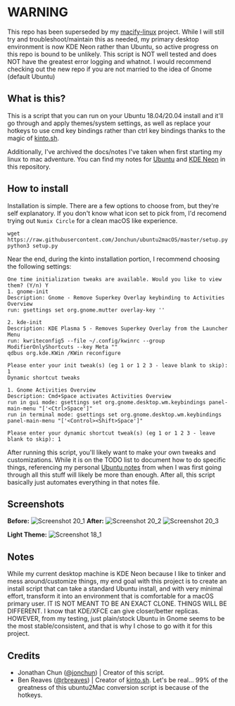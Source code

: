 # WARNING
This repo has been superseded by my [macify-linux](https://github.com/Jonchun/macify-linux) project. While I will still try and troubleshoot/maintain this as needed, my primary desktop environment is now KDE Neon rather than Ubuntu, so active progress on this repo is bound to be unlikely. This script is NOT well tested and does NOT have the greatest error logging and whatnot. I would recommend checking out the new repo if you are not married to the idea of Gnome (default Ubuntu)

## What is this?
This is a script that you can run on your Ubuntu 18.04/20.04 install and it'll go through and apply themes/system settings, as well as replace your hotkeys to use cmd key bindings rather than ctrl key bindings thanks to the magic of [kinto.sh](http://kinto.sh).

Additionally, I've archived the docs/notes I've taken when first starting my linux to mac adventure. You can find my notes for [Ubuntu](docs/ubuntu.md) and [KDE Neon](docs/kde_neon.md) in this repository.

## How to install
Installation is simple. There are a few options to choose from, but they're self explanatory. If you don't know what icon set to pick from, I'd recomend trying out `Numix Circle` for a clean macOS like experience.
```
wget https://raw.githubusercontent.com/Jonchun/ubuntu2macOS/master/setup.py
python3 setup.py
```
Near the end, during the kinto installation portion, I recommend choosing the following settings:
```
One time initialization tweaks are available. Would you like to view them? (Y/n) Y
1. gnome-init
Description: Gnome - Remove Superkey Overlay keybinding to Activities Overview
run: gsettings set org.gnome.mutter overlay-key ''

2. kde-init
Description: KDE Plasma 5 - Removes Superkey Overlay from the Launcher Menu
run: kwriteconfig5 --file ~/.config/kwinrc --group ModifierOnlyShortcuts --key Meta ""
qdbus org.kde.KWin /KWin reconfigure

Please enter your init tweak(s) (eg 1 or 1 2 3 - leave blank to skip): 1
Dynamic shortcut tweaks

1. Gnome Activities Overview
Description: Cmd+Space activates Activities Overview
run in gui mode: gsettings set org.gnome.desktop.wm.keybindings panel-main-menu "['<Ctrl>Space']"
run in terminal mode: gsettings set org.gnome.desktop.wm.keybindings panel-main-menu "['<Control><Shift>Space']"

Please enter your dynamic shortcut tweak(s) (eg 1 or 1 2 3 - leave blank to skip): 1
```
After running this script, you'll likely want to make your own tweaks and customizations. While it is on the TODO list to document how to do specific things, referencing my personal [Ubuntu notes](docs/ubuntu.md) from when I was first going through all this stuff will likely be more than enough. After all, this script basically just automates everything in that notes file.

## Screenshots
**Before:**
![Screenshot 20_1](https://raw.githubusercontent.com/Jonchun/ubuntu2macOS/master/images/ubuntu_20_1.png)
**After:**
![Screenshot 20_2](https://raw.githubusercontent.com/Jonchun/ubuntu2macOS/master/images/ubuntu_20_2.png)
![Screenshot 20_3](https://raw.githubusercontent.com/Jonchun/ubuntu2macOS/master/images/ubuntu_20_3.png)

**Light Theme:**
![Screenshot 18_1](https://raw.githubusercontent.com/Jonchun/ubuntu2macOS/master/images/ubuntu_18_1.png)

## Notes
While my current desktop machine is KDE Neon because I like to tinker and mess around/customize things, my end goal with this project is to create an install script that can take a standard Ubuntu install, and with very minimal effort, transform it into an environment that is comfortable for a macOS primary user. IT IS NOT MEANT TO BE AN EXACT CLONE. THINGS WILL BE DIFFERENT. I know that KDE/XFCE can give closer/better replicas. HOWEVER, from my testing, just plain/stock Ubuntu in Gnome seems to be the most stable/consistent, and that is why I chose to go with it for this project.

## Credits
- Jonathan Chun ([@jonchun](https://github.com/jonchun)) | Creator of this script.
- Ben Reaves ([@rbreaves](https://github.com/rbreaves/)) | Creator of [kinto.sh](http://kinto.sh/). Let's be real... 99% of the greatness of this ubuntu2Mac conversion script is because of the hotkeys.
